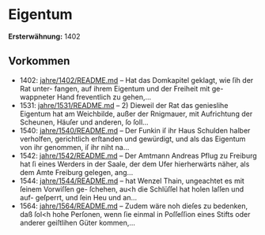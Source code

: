 # Eigentum

**Ersterwähnung:** 1402

## Vorkommen
- 1402: [jahre/1402/README.md](../jahre/1402/README.md) – Hat das Domkapitel geklagt, wie ſih der Rat unter-
fangen, auf ihrem Eigentum und der Freiheit mit ge-
wappneter Hand freventlich zu gehen,...
- 1531: [jahre/1531/README.md](../jahre/1531/README.md) – 2) Dieweil der Rat das genieslihe Eigentum hat am
Weichbilde, außer der Rnigmauer, mit Aufrichtung der
Scheunen, Häuſer und anderen, ſo ſoll...
- 1540: [jahre/1540/README.md](../jahre/1540/README.md) – Der Funkin iſ ihr Haus Schulden halber verholfen,
gerichtlich erſtanden und gewürdigt, und als das Eigentum
von ihr genommen, iſ ihr niht na...
- 1542: [jahre/1542/README.md](../jahre/1542/README.md) – Der Amtmann Andreas Pflug zu Freiburg hat ſi
eines Werders in der Saale, der dem Ufer hierherwärts
näher, als dem Amte Freiburg gelegen, ang...
- 1544: [jahre/1544/README.md](../jahre/1544/README.md) – hat
Wenzel Thain, ungeachtet es mit ſeinem Vorwiſſen ge-
ſchehen, au<h die Schlüſſel hat holen laſſen und auf-
geſperrt, und ſein Heu und an...
- 1564: [jahre/1564/README.md](../jahre/1564/README.md) – Zudem wäre noh dieſes
zu bedenken, daß ſol<h hohe Perſonen, wenn ſie einmal
in Poſſeſſion eines Stifts oder anderer geiſtlihen Güter
kommen,...
